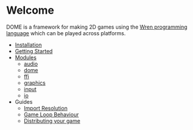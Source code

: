 Welcome
============

DOME is a framework for making 2D games using the [Wren programming language](https://wren.io) which can be played across platforms.

* [Installation](installation)
* [Getting Started](getting-started)
* [Modules](modules/)
  * [audio](modules/audio)
  * [dome](modules/dome)
  * [ffi](modules/ffi)
  * [graphics](modules/graphics)
  * [input](modules/input)
  * [io](modules/io)
* Guides
  * [Import Resolution](guides/module-imports)
  * [Game Loop Behaviour](guides/game-loop)
  * [Distributing your game](guides/distribution)
